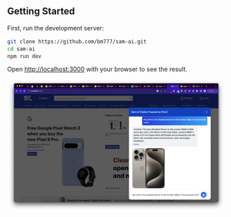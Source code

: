 

## Getting Started

First, run the development server:

```bash
git clone https://github.com/bm777/sam-ai.git
cd sam-ai
npm run dev
```

Open [http://localhost:3000](http://localhost:3000) with your browser to see the result.



<p align="center"><img src="assets/pic.png"></p>